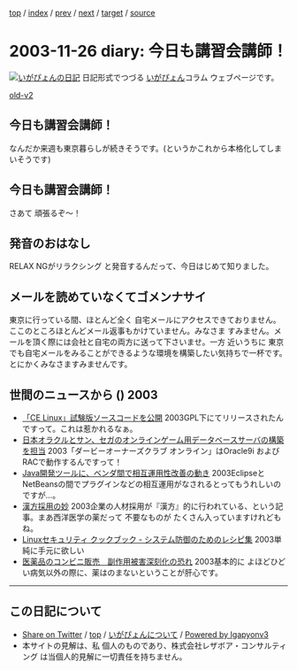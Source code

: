 [top](../index.html) 
 / [index](index.html) 
 / [prev](ig031125.html) 
 / [next](ig031127.html) 
 / [target](http://www.igapyon.jp/igapyon/diary/2003/ig031126.html) 
 / [source](https://github.com/igapyon/diary/blob/master/2003/ig031126.src.md) 

2003-11-26 diary: 今日も講習会講師！
=====================================================================================================
[![いがぴょんの日記](http://www.igapyon.jp/igapyon/diary/images/iga200306s.jpg "いがぴょん")](http://www.igapyon.jp/igapyon/diary/memo/memoigapyon.html) 日記形式でつづる [いがぴょん](http://www.igapyon.jp/igapyon/diary/memo/memoigapyon.html)コラム ウェブページです。

[old-v2](ig031126-orig.html)

## 今日も講習会講師！

なんだか来週も東京暮らしが続きそうです。(というかこれから本格化してしまいそうです)


## 今日も講習会講師！

さあて 頑張るぞ～！

## 発音のおはなし

RELAX NGがリラクシング と発音するんだって、今日はじめて知りました。

## メールを読めていなくてゴメンナサイ

東京に行っている間、ほとんど全く 自宅メールにアクセスできておりません。ここのところほとんどメール返事もかけていません。みなさま すみません。メールを頂く際には会社と自宅の両方に送って下さいませ。一方 近いうちに 東京でも自宅メールをみることができるような環境を構築したい気持ちで一杯です。とにかくみなさますみませんです。

## 世間のニュースから () 2003

* [「CE Linux」試験版ソースコードを公開](http://www.zdnet.co.jp/news/0311/25/njbt_04.html)  2003GPL下にてリリースされたんですって。これは惹かれるなぁ。
* [日本オラクルとサン、セガのオンラインゲーム用データベースサーバの構築を担当](http://japan.cnet.com/news/ent/story/0,2000047623,20062195,00.htm)  2003「ダービーオーナーズクラブ オンライン」はOracle9i およびRACで動作するんですって！
* [Java開発ツールに、ベンダ間で相互運用性改善の動き](http://japan.cnet.com/news/ent/story/0,2000047623,20062201,00.htm)  2003EclipseとNetBeansの間でプラグインなどの相互運用がなされるとってもうれしいのですが…。
* [漢方採用の妙](http://japan.internet.com/column/career/20031120/1.html)  2003企業の人材採用が『漢方』的に行われている、という記事。まあ西洋医学の薬だって 不要なものが たくさん入っていますけれどもね。
* [Linuxセキュリティ クックブック - システム防御のためのレシピ集](http://www.oreilly.co.jp/BOOK/linuxsckbk/)  2003単純に手元に欲しい
* [医薬品のコンビニ販売　副作用被害深刻化の恐れ](http://www.mainichi.co.jp/eye/kishanome/200311/20.html)  2003基本的に よほどひどい病気以外の際に、薬はのまないということが肝心です。


----------------------------------------------------------------------------------------------------

## この日記について

* [Share on Twitter](https://twitter.com/intent/tweet?hashtags=igapyon%2Cdiary%2C%E3%81%84%E3%81%8C%E3%81%B4%E3%82%87%E3%82%93&text=%E4%BB%8A%E6%97%A5%E3%82%82%E8%AC%9B%E7%BF%92%E4%BC%9A%E8%AC%9B%E5%B8%AB%EF%BC%81&url=http%3A%2F%2Fwww.igapyon.jp%2Figapyon%2Fdiary%2F2003%2Fig031126.html) / [top](../index.html) / [いがぴょんについて](http://www.igapyon.jp/igapyon/diary/memo/memoigapyon.html) / [Powered by Igapyonv3](https://github.com/igapyon/igapyonv3)
* 本サイトの見解は、私 個人のものであり、株式会社レザボア・コンサルティング は当個人的見解に一切責任を持ちません。 
